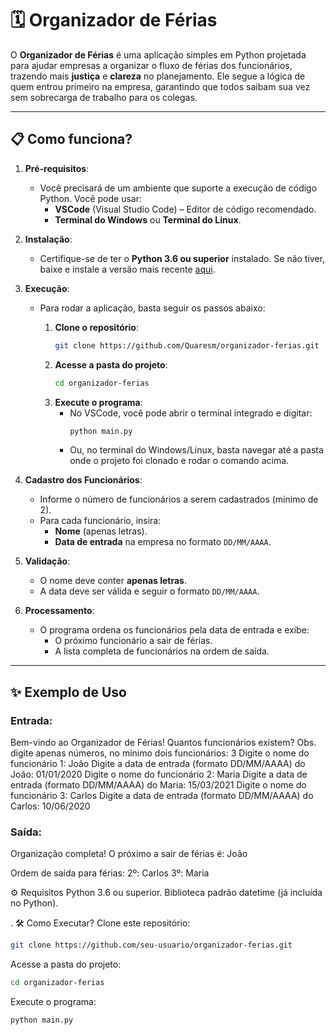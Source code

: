 # 🗓️ Organizador de Férias

O **Organizador de Férias** é uma aplicação simples em Python projetada para ajudar empresas a organizar o fluxo de férias dos funcionários, trazendo mais **justiça** e **clareza** no planejamento. Ele segue a lógica de quem entrou primeiro na empresa, garantindo que todos saibam sua vez sem sobrecarga de trabalho para os colegas.

---

## 📋 Como funciona?

1. **Pré-requisitos**:
   - Você precisará de um ambiente que suporte a execução de código Python. Você pode usar:
     - **VSCode** (Visual Studio Code) – Editor de código recomendado.
     - **Terminal do Windows** ou **Terminal do Linux**.
   
2. **Instalação**:
   - Certifique-se de ter o **Python 3.6 ou superior** instalado. Se não tiver, baixe e instale a versão mais recente [aqui](https://www.python.org/downloads/).
   
3. **Execução**:
   - Para rodar a aplicação, basta seguir os passos abaixo:
   
     1. **Clone o repositório**:
        ```bash
        git clone https://github.com/Quaresm/organizador-ferias.git
        ```
     2. **Acesse a pasta do projeto**:
        ```bash
        cd organizador-ferias
        ```
     3. **Execute o programa**:
        - No VSCode, você pode abrir o terminal integrado e digitar:
          ```bash
          python main.py
          ```
        - Ou, no terminal do Windows/Linux, basta navegar até a pasta onde o projeto foi clonado e rodar o comando acima.

4. **Cadastro dos Funcionários**:
   - Informe o número de funcionários a serem cadastrados (mínimo de 2).
   - Para cada funcionário, insira:
     - **Nome** (apenas letras).
     - **Data de entrada** na empresa no formato `DD/MM/AAAA`.

5. **Validação**:
   - O nome deve conter **apenas letras**.
   - A data deve ser válida e seguir o formato `DD/MM/AAAA`.

6. **Processamento**:
   - O programa ordena os funcionários pela data de entrada e exibe:
     - O próximo funcionário a sair de férias.
     - A lista completa de funcionários na ordem de saída.

---

## ✨ Exemplo de Uso

### **Entrada**:

Bem-vindo ao Organizador de Férias!
Quantos funcionários existem? Obs. digite apenas números, no mínimo dois funcionários: 3
Digite o nome do funcionário 1: João
Digite a data de entrada (formato DD/MM/AAAA) do João: 01/01/2020
Digite o nome do funcionário 2: Maria
Digite a data de entrada (formato DD/MM/AAAA) do Maria: 15/03/2021
Digite o nome do funcionário 3: Carlos
Digite a data de entrada (formato DD/MM/AAAA) do Carlos: 10/06/2020


### **Saída**:

Organização completa!
O próximo a sair de férias é: João

Ordem de saída para férias:
2º: Carlos
3º: Maria

⚙️ Requisitos
Python 3.6 ou superior.
Biblioteca padrão datetime (já incluída no Python).

.
🛠️ Como Executar?
Clone este repositório:
```bash
git clone https://github.com/seu-usuario/organizador-ferias.git
```
Acesse a pasta do projeto:
```bash
cd organizador-ferias
```

Execute o programa:
```bash
python main.py
```
